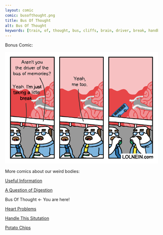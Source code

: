 ```yaml
---
layout: comic
comic: busofthought.png
title: Bus Of Thought
alt: Bus Of Thought
keywords: [train, of, thought, bus, cliffs, brain, driver, break, handbrake]
---
```


Bonus Comic:

![Bus Of Thought Spot Bonus](/images/busofthought_bonus.png)


More comics about our weird bodies:

[Useful Information](https://lolnein.com/2017/07/18/usefulinformation/)

[A Question of Digestion](https://lolnein.com/2019/09/10/aquestionofdigestion/)

Bus Of Thought <- You are here!

[Heart Problems](https://lolnein.com/2019/06/05/heartproblems/)

[Handle This Situtation](https://lolnein.com/2019/04/25/handlethissituation/)

[Potato Chips](https://lolnein.com/2017/06/21/potatochips/)

